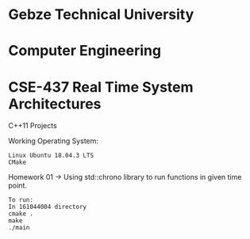 # Gebze Technical University
# Computer Engineering
# CSE-437 Real Time System Architectures

C++11 Projects

Working Operating System:

    Linux Ubuntu 18.04.3 LTS
    CMake
    
Homework 01 -> Using std::chrono library to run functions in given time point.

    To run:
    In 161044004 directory
    cmake .
    make
    ./main
